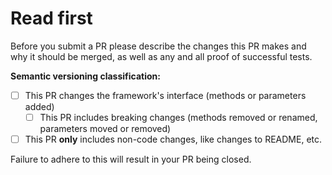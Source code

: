 # Read first

Before you submit a PR please describe the changes this PR makes and why it should be merged, as well as any and all proof of successful tests.

**Semantic versioning classification:**  

- [ ] This PR changes the framework's interface (methods or parameters added)
  - [ ] This PR includes breaking changes (methods removed or renamed, parameters moved or removed)
- [ ] This PR **only** includes non-code changes, like changes to README, etc.

Failure to adhere to this will result in your PR being closed.
